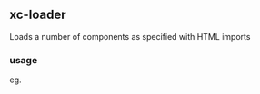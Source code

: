 ## xc-loader

Loads a number of components as specified with HTML imports

### usage

<xc-loader components="component1,component2,..."></xc-loader>

eg.
  <xc-loader components="components/3rdparty/polymer.html,components/test/test.html"></xc-loader>

